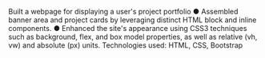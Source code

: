 Built a webpage for displaying a user's project portfolio 
● Assembled banner area and project cards by leveraging distinct HTML block and inline components.
● Enhanced the site's appearance using CSS3 techniques such as background, flex, and box model
properties, as well as relative (vh, vw) and absolute (px) units.
Technologies used: HTML, CSS, Bootstrap
